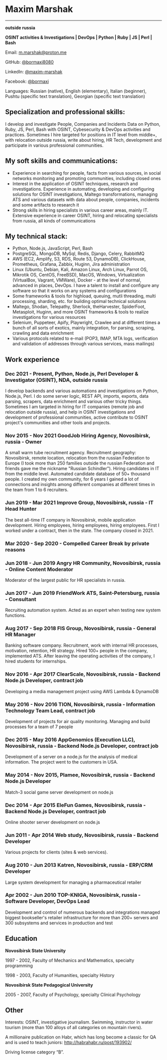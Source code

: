 # Maxim Marshak
____
**outside russia**

**OSINT activities & Investigations | DevOps | Python | Ruby | JS | Perl | Bash**

Email:    [m.marshak@proton.me](mailto:m.marshak@proton.me)

GitHub:   [@bormaxi8080](https://github.com/bormaxi8080/)

LinkedIn: [@maxim-marshak](https://www.linkedin.com/in/osintech/)

Facebook: [@bormaxi](https://www.facebook.com/bormaxi/)

Languages: Russian (native), English (elementary), Italian (beginner), Pushtu (specific text translation), Georgian (specific text translation)

## Specialization and professional skills:

I develop and investigate People, Companies and Incidents Data on Python, Ruby, JS, Perl, Bash with OSINT, Cybesecurity & DevOps activities and practices. Sometimes I hire targeted for positions in IT level from middle+, with relocation outside russia, write about hiring, HR Tech, development and participate in various professional communities.

## My soft skills and communications:

- Experience in searching for people, facts from various sources, in social networks monitoring and promoting communities, including closed ones
- Interest in the application of OSINT techniques, research and investigations. Experience in automating, developing and configuring solutions for OSINT investigations, Maltego transformations, managing ATS and various datasets with data about people, companies, incidents and some artifacts to research it
- Strong skills in hiring specialists in various career areas, mainly IT. Extensive experience in career OSINT, hiring and relocating specialists from russia, all kinds of communications

## My technical stack:

- Python, Node.js, JavaScript, Perl, Bash
- PostgreSQL, MongoDB, MySql, Redis, Django, Celery, RabbitMQ
- AWS (EC2, Amplify, S3, RDS, Route 53, DynamoDB), ClickHouse, Prometheus, Grafana, Zabbix, Huginn, Jira administration
- Linux (Ubuntu, Debian, Kali, Amazon Linux, Arch Linux, Parrot OS, Mikrotik OS, CentOS, FreeBSD), MacOS, Windows, Virtualization (VirtualBox, Vagrant, VMWare), Docker - at the level of normal, advanced in places, DevOps. I have a talent to install and configure any software so that it works on any systems and configurations
- Some frameworks & tools for highload, queuing, mutli threading, multi processing, sharding, etc. for building optimal technical solutions
- Maltego, Shodan, Telepathy, Sherlock, theHarvester, SpiderFoot, Metasploit, Huginn, and more OSINT frameworks & tools to realize investigations for various resources
- Selenium, Puppeteer, Apify, Playwright, Crawlee and at different times a bunch of all sorts of exotics, mainly integration, for parsing, scraping, crawling and data enrichment
- Various protocols related to e-mail (POP3, IMAP, MTA logs, verification and validation of addresses through various services, mass mailings)

## Work experience

### Dec 2021 - Present, Python, Node.js, Perl Developer & Investigator (OSINT), NDA, outside russia

I develop backends and various automations and investigations on Python, Node.js, Perl. I do some server logic, REST API, imports, exports, data parsing, scrapers, data enrichment and various other tricky things. Sometimes I am targeted in hiring for IT companies (remote job and relocation outside russia), and help in OSINT investigations and development of professional communities, active contribute to OSINT project's communities and other tools and projects.

### Nov 2015 - Nov 2021 GoodJob Hiring Agency, Novosibirsk, russia - Owner

A small warm tube recruitment agency. Recruitment geography: Novosibirsk, remote location, relocation from the russian Federation to Europe (I took more than 250 families outside the russian Federation and friends gave me the nickname "Russian Schindler"). Hiring candidates in IT from the middle level. Automated candidate database of 50+ thousand people. I created my own community, for 6 years I gained a lot of connections and insights among different companies at different times in the team from 1 to 6 recruiters.

### Jun 2019 - Mar 2021 Improve Group, Novosibirsk, russia - IT Head Hunter

The best all-time IT company in Novosibirsk, mobile application development. Hiring employees, hiring employees, hiring employees. First I worked under a contract, then in the state. The company closed in 2021.

### Mar 2020 - Sep 2020 - Compelled Career Break by private reasons

### Jun 2018 - Jun 2019 Angry HR Community, Novosibirsk, russia - Online Content Moderator

Moderator of the largest public for HR specialists in russia.

### Jun 2017 - Jun 2019 FriendWork ATS, Saint-Petersburg, russia - Consultant

Recruiting automation system. Acted as an expert when testing new system functions.

### Aug 2017 - Sep 2018 FIS Group, Novosibirsk, russia - General HR Manager

Banking software company. Recruitment, work with internal HR processes, motivation, retention, HR strategy. Hired 100+ people in the company, implemented ATS. After leaving the operating activities of the company, I hired students for internships.

### Nov 2016 - Apr 2017 ClearScale, Novosibirsk, russia - Backend Node.js Developer, contract job

Developing a media management project using AWS Lambda & DynamoDB

### May 2016 - Nov 2016 TION, Novosibirsk, russia - Information Technology Team Lead, contract job

Development of projects for air quality monitoring. Managing and build processes for a team of 7 people

### Dec 2015 - May 2016 AppGenomics (Execution LLC), Novosibirsk, russia - Backend Node.js Developer, contract job

Development of a server on a node.js for the analysis of medical information. The project went to the customers in USA.

### May 2014 - Nov 2015, Plamee, Novosibirsk, russia - Backend Node.js Developer

Match-3 social game server development on node.js

### Dec 2014 - Apr 2015 EleFun Games, Novosibirsk, russia - Backend Node.js Developer, contract job

Online shooter server development on node.js

### Jun 2011 - Apr 2014 Web study, Novosibirsk, russia - Backend Developer

Various projects for clients (sites & web services).

### Aug 2010 - Jun 2013 Katren, Novosibirsk, russia - ERP/CRM Developer

Large system development for managing a pharmaceutical retailer

### Apr 2002 - Jun 2010 TOP-KNIGA, Novosibirsk, russia - Software Developer, DevOps Lead

Development and control of numerous backends and integrations managed biggest bookseller's retailer infrastructure for more than 200+ servers and 300 subsystems and services in production and test

## Education

**Novosibirsk State University**

1997 - 2002, Faculty of Mechanics and Mathematics, specialty programming

1998 - 2003, Faculty of Humanities, specialty History  

**Novosibirsk State Pedagogical University**

2005 - 2007, Faculty of Psychology, specialty Clinical Psychology

## Other

Interests: OSINT, investigative journalism. Swimming, instructor in water tourism (more than 100 alloys of all categories on mountain rivers).

A millionaire publication on Habr, which has long become a classic for QA and is used to teach juniors: http://habrahabr.ru/post/193902/

Driving license category “B”.